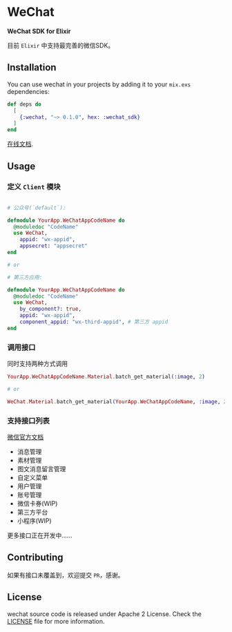# WeChat

**WeChat SDK for Elixir**

目前 `Elixir` 中支持最完善的微信SDK。

## Installation

You can use wechat in your projects by adding it to your `mix.exs` dependencies:

```elixir
def deps do
  [
    {:wechat, "~> 0.1.0", hex: :wechat_sdk}
  ]
end
```

[在线文档](http://hexdocs.pm/wechat_sdk/).

## Usage

### 定义 `Client` 模块

```elixir

# 公众号(`default`):

defmodule YourApp.WeChatAppCodeName do
  @moduledoc "CodeName"
  use WeChat,
    appid: "wx-appid",
    appsecret: "appsecret"
end

# or

# 第三方应用:

defmodule YourApp.WeChatAppCodeName do
  @moduledoc "CodeName"
  use WeChat,
    by_component?: true,
    appid: "wx-appid",
    component_appid: "wx-third-appid", # 第三方 appid
end
```

### 调用接口

同时支持两种方式调用

```elixir
YourApp.WeChatAppCodeName.Material.batch_get_material(:image, 2)

# or

WeChat.Material.batch_get_material(YourApp.WeChatAppCodeName, :image, 2)
```
### 支持接口列表

[微信官方文档](https://developers.weixin.qq.com/doc/offiaccount/Getting_Started/Overview.html)

* 消息管理
* 素材管理
* 图文消息留言管理
* 自定义菜单
* 用户管理
* 账号管理
* 微信卡券(WIP)
* 第三方平台
* 小程序(WIP)

更多接口正在开发中……

## Contributing

如果有接口未覆盖到，欢迎提交 `PR`，感谢。

## License

wechat source code is released under Apache 2 License. Check the [LICENSE](./LICENSE) file for more information.